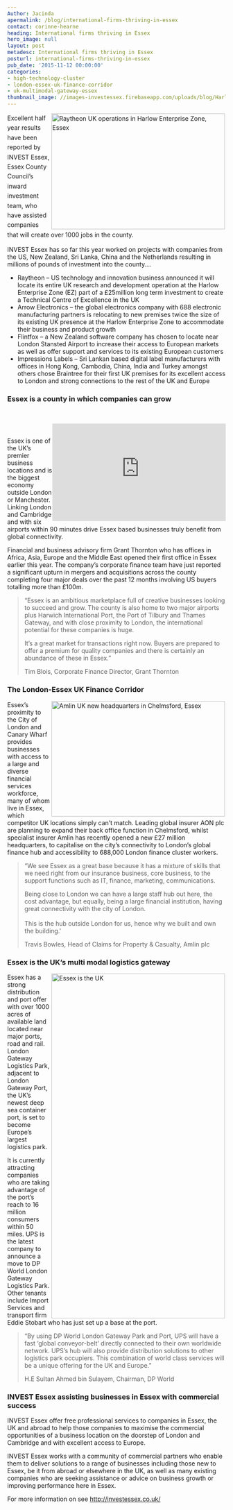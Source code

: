 ```yaml
---
Author: Jacinda
apermalink: /blog/international-firms-thriving-in-essex
contact: corinne-hearne
heading: International firms thriving in Essex
hero_image: null
layout: post
metadesc: International firms thriving in Essex
posturl: international-firms-thriving-in-essex
pub_date: '2015-11-12 00:00:00'
categories:
- high-technology-cluster
- london-essex-uk-finance-corridor
- uk-multimodal-gateway-essex
thumbnail_image: //images-investessex.firebaseapp.com/uploads/blog/Harlow_ez_mini.jpg
---
```


<p><img alt='Raytheon UK operations in Harlow Enterprise Zone, Essex' src='//images-investessex.firebaseapp.com/uploads/blog/Harlow_ez_400.jpg' style='line-height: 20.8px; width: 400px; height: 267px; margin-left: 2px; margin-right: 2px; float: right;'/></p><p><span style='line-height: 1.6;'>Excellent half year results have been reported by INVEST Essex, Essex County Council’s inward investment team, who have assisted companies that will create over 1000 jobs in the county.</span></p><p>INVEST Essex has so far this year worked on projects with companies from the US, New Zealand, Sri Lanka, China and the Netherlands resulting in millions of pounds of investment into the county….</p><ul><li>Raytheon – US technology and innovation business announced it will locate its entire UK research and development operation at the Harlow Enterprise Zone (EZ) part of a £25million long term investment to create a Technical Centre of Excellence in the UK</li><li>Arrow Electronics – the global electronics company with 688 electronic manufacturing partners is relocating to new premises twice the size of its existing UK presence at the Harlow Enterprise Zone to accommodate their business and product growth</li><li>Flintfox – a New Zealand software company has chosen to locate near London Stansted Airport to increase their access to European markets as well as offer support and services to its existing European customers</li><li>Impressions Labels – Sri Lankan based digital label manufacturers with offices in Hong Kong, Cambodia, China, India and Turkey amongst others chose Braintree for their first UK premises for its excellent access to London and strong connections to the rest of the UK and Europe</li></ul><h3>Essex is a county in which companies can grow</h3><p> </p><p><iframe align='right' allowfullscreen='' frameborder='0' height='225' src='https://www.youtube.com/embed/sLr2SNRvT-c' width='400'></iframe></p><p> </p><p>Essex is one of the UK’s premier business locations and is the biggest economy outside London or Manchester. Linking London and Cambridge and with six airports within 90 minutes drive Essex based businesses truly benefit from global connectivity.</p><p>Financial and business advisory firm Grant Thornton who has offices in Africa, Asia, Europe and the Middle East opened their first office in Essex earlier this year. The company’s corporate finance team have just reported a significant upturn in mergers and acquisitions across the county completing four major deals over the past 12 months involving US buyers totalling more than £100m.</p><blockquote><p>“Essex is an ambitious marketplace full of creative businesses looking to succeed and grow. The county is also home to two major airports plus Harwich International Port, the Port of Tilbury and Thames Gateway, and with close proximity to London, the international potential for these companies is huge.</p><p>It’s a great market for transactions right now. Buyers are prepared to offer a premium for quality companies and there is certainly an abundance of these in Essex.”</p><p>Tim Blois, Corporate Finance Director, Grant Thornton</p></blockquote><h3>The London-Essex UK Finance Corridor</h3><p><img alt='Amlin UK new headquarters in Chelmsford, Essex' src='//images-investessex.firebaseapp.com/uploads/blog/0027_400.jpg' style='width: 400px; height: 266px; margin-left: 2px; margin-right: 2px; float: right;'/>Essex’s proximity to the City of London and Canary Wharf provides businesses with access to a large and diverse financial services workforce, many of whom live in Essex, which competitor UK locations simply can’t match. Leading global insurer AON plc are planning to expand their back office function in Chelmsford, whilst specialist insurer Amlin has recently opened a new £27 million headquarters, to capitalise on the city’s connectivity to London’s global finance hub and accessibility to 688,000 London finance cluster workers.</p><blockquote><p>“We see Essex as a great base because it has a mixture of skills that we need right from our insurance business, core business, to the support functions such as IT, finance, marketing, communications.</p><p>Being close to London we can have a large staff hub out here, the cost advantage, but equally, being a large financial institution, having great connectivity with the city of London.<br/><br/>This is the hub outside London for us, hence why we built and own the building.'</p><p>Travis Bowles, Head of Claims for Property &amp; Casualty, Amlin plc</p></blockquote><h3>Essex is the UK’s multi modal logistics gateway</h3><p><img alt='Essex is the UK's multi modal logistics gateway' src='//images-investessex.firebaseapp.com/uploads/general/IE_15_MM_Infog_Meta2_600px_72dpi.png' style='width: 400px; height: 795px; margin-left: 2px; margin-right: 2px; float: right;'/>Essex has a strong distribution and port offer with over 1000 acres of available land located near major ports, road and rail. London Gateway Logistics Park, adjacent to London Gateway Port, the UK’s newest deep sea container port, is set to become Europe’s largest logistics park.</p><p>It is currently attracting companies who are taking advantage of the port’s reach to 16 million consumers within 50 miles. UPS is the latest company to announce a move to DP World London Gateway Logistics Park. Other tenants include Import Services and transport firm Eddie Stobart who has just set up a base at the port.</p><blockquote><p>“By using DP World London Gateway Park and Port, UPS will have a fast ‘global conveyor-belt’ directly connected to their own worldwide network. UPS’s hub will also provide distribution solutions to other logistics park occupiers. This combination of world class services will be a unique offering for the UK and Europe.”</p><p>H.E Sultan Ahmed bin Sulayem, Chairman, DP World</p></blockquote><h3>INVEST Essex assisting businesses in Essex with commercial success</h3><p>INVEST Essex offer free professional services to companies in Essex, the UK and abroad to help those companies to maximise the commercial opportunities of a business location on the doorstep of London and Cambridge and with excellent access to Europe.</p><p>INVEST Essex works with a community of commercial partners who enable them to deliver solutions to a range of businesses including those new to Essex, be it from abroad or elsewhere in the UK, as well as many existing companies who are seeking assistance or advice on business growth or improving performance here in Essex.</p><p>For more information on see <a href='../index.html'>http://investessex.co.uk/</a> </p>